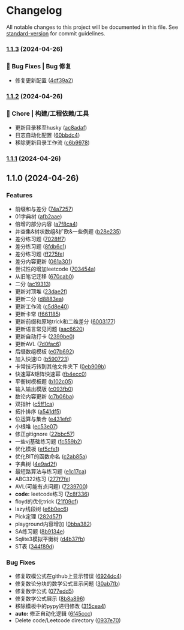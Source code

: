 # Changelog

All notable changes to this project will be documented in this file. See [standard-version](https://github.com/conventional-changelog/standard-version) for commit guidelines.

### [1.1.3](https://github.com/open17/Python-for-CP/compare/v1.1.2...v1.1.3) (2024-04-26)


### 🐛 Bug Fixes | Bug 修复

* 修复更新配置 ([4df39a2](https://github.com/open17/Python-for-CP/commit/4df39a235438a5875c690ed0629ae39628217771))

### [1.1.2](https://github.com/open17/Python-for-CP/compare/v1.1.1...v1.1.2) (2024-04-26)


### 🚀 Chore | 构建/工程依赖/工具

* 更新目录移至husky ([ac8adaf](https://github.com/open17/Python-for-CP/commit/ac8adaf6964d10b48f9d6defdb5c8b9fbfb1e8db))
* 日志自动化配置 ([60bbdc4](https://github.com/open17/Python-for-CP/commit/60bbdc4836485dd773b57bfe385aca92e8004638))
* 移除更新目录工作流 ([c6b9978](https://github.com/open17/Python-for-CP/commit/c6b99784c8354109cb0224dad1fb32bf52927c33))

### [1.1.1](https://github.com/open17/Python-for-CP/compare/v1.1.0...v1.1.1) (2024-04-26)

## 1.1.0 (2024-04-26)


### Features

*  前缀和与差分 ([74a7257](https://github.com/open17/Python-for-CP/commit/74a725787623b6b0739ada3c18e58d1e088bad50))
* 01字典树 ([afb2aae](https://github.com/open17/Python-for-CP/commit/afb2aae57b837b834aa6b50a1891136473757932))
* 倍增的部分内容 ([a7f8ca4](https://github.com/open17/Python-for-CP/commit/a7f8ca4c35027a607f5c9f93ba64b0a51f32c968))
* 并查集&树状数组&扩欧&一些例题 ([b28e235](https://github.com/open17/Python-for-CP/commit/b28e235e4304871100be640ddb5a28ddf4f95e77))
* 差分练习题 ([7028ff7](https://github.com/open17/Python-for-CP/commit/7028ff7e967ebd82fa720453a8f9b537c09ba390))
* 差分练习题 ([8fdb6c1](https://github.com/open17/Python-for-CP/commit/8fdb6c11e0003af2583c13aa2d1982d836d8fabf))
* 差分练习题 ([ff275fe](https://github.com/open17/Python-for-CP/commit/ff275fe757be73accc7e1a410675497ec28a7776))
* 差分内容更新 ([061a301](https://github.com/open17/Python-for-CP/commit/061a30135be0eda704352654a50c9646828f38fa))
* 尝试性的增加leetcode ([703454a](https://github.com/open17/Python-for-CP/commit/703454ad476bf43d26268d76a977815daabe89bf))
* 从旧笔记迁移 ([670cab0](https://github.com/open17/Python-for-CP/commit/670cab095d98f190ef5dce862bea42581890614f))
* 二分 ([ac19313](https://github.com/open17/Python-for-CP/commit/ac193139c34254515cabd2ba5c615bf281b7a001))
* 更新对顶堆 ([23dae2f](https://github.com/open17/Python-for-CP/commit/23dae2f087680288b145fa1c5778ea344c4e5e04))
* 更新二分 ([d8883ea](https://github.com/open17/Python-for-CP/commit/d8883ea3f59efad89cb13400545b0010dde36b31))
* 更新工作流 ([c5d8e40](https://github.com/open17/Python-for-CP/commit/c5d8e40800f31ae16998e5eb4c8bf2e71a449031))
* 更新卡常 ([f661185](https://github.com/open17/Python-for-CP/commit/f661185682c01ebd9eddc9d4d65e1a26b9dc8e4d))
* 更新前缀和原地trick和二维差分 ([6003177](https://github.com/open17/Python-for-CP/commit/600317768b2fcbe9a52f3196e2ea20ab638e1341))
* 更新语言常见问题 ([aac6620](https://github.com/open17/Python-for-CP/commit/aac6620776b0a4c9cb959130738c324b7972c20b))
* 更新自动打卡 ([2399be0](https://github.com/open17/Python-for-CP/commit/2399be04715086968d92e8444253243a60cae91d))
* 更新AVL ([7d0fac6](https://github.com/open17/Python-for-CP/commit/7d0fac6e24e9edfe40f18c0da6e690eb7ebeb1ab))
* 后缀数组模板 ([e07b692](https://github.com/open17/Python-for-CP/commit/e07b692443805cf663bb8b3eb8e945760dbbf93e))
* 加入快速IO ([b590723](https://github.com/open17/Python-for-CP/commit/b590723b11fa5b463e9b831dc69c038a1a486be4))
* 卡常技巧转到其他文件夹下 ([0eb909b](https://github.com/open17/Python-for-CP/commit/0eb909b6358d78438e68b162dc66929f9ee904eb))
* 快速幂&矩阵快速幂 ([fb4ecc0](https://github.com/open17/Python-for-CP/commit/fb4ecc0dbd82dc7b6ef4d063d53251ca04d2c742))
* 平衡树模板题 ([b102c05](https://github.com/open17/Python-for-CP/commit/b102c053d113dd89afa4a1f83b20ae70f27b9336))
* 输入输出模版 ([c093fb0](https://github.com/open17/Python-for-CP/commit/c093fb0fa7a6475c09283e45c8363a48e3f4e7b0))
* 数论内容更新 ([c7b06ba](https://github.com/open17/Python-for-CP/commit/c7b06bafa25510359a27c7be7178250581fd9780))
* 双指针 ([c5ff1ca](https://github.com/open17/Python-for-CP/commit/c5ff1ca6559b0951939341f8f91d91e8fab8dd39))
* 拓扑排序 ([a541df5](https://github.com/open17/Python-for-CP/commit/a541df5a1e26bafd31412e1e3512ea426f9886e4))
* 位运算与集合 ([e431efd](https://github.com/open17/Python-for-CP/commit/e431efd0ef4b77415a6f8c095a6b0a0a8acd037a))
* 小根堆 ([ec53e07](https://github.com/open17/Python-for-CP/commit/ec53e07863d0facae8936db091c9fb03443fb2d3))
* 修正gitignore ([22bbc57](https://github.com/open17/Python-for-CP/commit/22bbc57d2fe41012da92e8a16ff52247771f5a25))
* 一些vj基础练习题 ([fc559b2](https://github.com/open17/Python-for-CP/commit/fc559b2b94a57906c22d81450322ccd1c2ccabd0))
* 优化模板 ([ef5cfe1](https://github.com/open17/Python-for-CP/commit/ef5cfe17e4cd2764270e98dbc0da0926c4bfbe8a))
* 优化BIT的函数命名 ([c2ab85a](https://github.com/open17/Python-for-CP/commit/c2ab85a7ced576909e1e7acc515a6a6e8b8074d9))
* 字典树 ([4e9ad2f](https://github.com/open17/Python-for-CP/commit/4e9ad2f07915d4ae62939e0dee5a1b2efdac967c))
* 最短路算法与练习题 ([e1c17ca](https://github.com/open17/Python-for-CP/commit/e1c17ca26b562556e438477e560ab68f7998705c))
* ABC322练习 ([277f7fe](https://github.com/open17/Python-for-CP/commit/277f7fece47d81cf495a9ce9ea093d76554c751f))
* AVL(可能有点问题) ([7239700](https://github.com/open17/Python-for-CP/commit/7239700cf4aef3ec4d5b72290d75f2197e75e7bf))
* **code:** leetcode练习 ([7c8f336](https://github.com/open17/Python-for-CP/commit/7c8f3364cad3fda985ce305d8be732da3dee6fed))
* floyd的优化trick ([21f09cf](https://github.com/open17/Python-for-CP/commit/21f09cfe7b97ebf46e860f8fdcc73a69963cd41f))
* lazy线段树 ([e6b0ec6](https://github.com/open17/Python-for-CP/commit/e6b0ec627e0b8af62aecea67a3f8883d76aeb46d))
* Pick定理 ([282d57f](https://github.com/open17/Python-for-CP/commit/282d57f82a43e956823ee3c26a874a74cb81170e))
* playground内容增加 ([0bba382](https://github.com/open17/Python-for-CP/commit/0bba3826153845006e83686c89d6562e205f0694))
* SA练习题 ([8b9134e](https://github.com/open17/Python-for-CP/commit/8b9134e088529a2552dfc0b4f19bb14fcd0a5d7d))
* Sqlite3模拟平衡树 ([d4b37fb](https://github.com/open17/Python-for-CP/commit/d4b37fb0e33d7595bad1b539aed4d6d1269bda09))
* ST表 ([344f89d](https://github.com/open17/Python-for-CP/commit/344f89d6c37a462134ef6cdd9bd3b34d0dd4148f))


### Bug Fixes

* 修复取模公式在github上显示错误 ([6924dc4](https://github.com/open17/Python-for-CP/commit/6924dc41f7330013b5a2fd13cd90cac05c602c38))
* 修复数论分块的数学公式显示问题 ([30ab7fb](https://github.com/open17/Python-for-CP/commit/30ab7fbdc9cc7cc2bb41948d685755bc1856fda2))
* 修复数学公式 ([077edd5](https://github.com/open17/Python-for-CP/commit/077edd5f8c1a4bdb8b70e98667faff84a51ef3fd))
* 修复数学公式展示 ([8b8a896](https://github.com/open17/Python-for-CP/commit/8b8a8969d00a24b34b4961329fa05d8ac1f5ef42))
* 移除模板中的pypy递归修改 ([315cea4](https://github.com/open17/Python-for-CP/commit/315cea4b9ff52366a0bdfb8757aff2ef9e860b49))
* **auto:** 修正自动化逻辑 ([6f45ccc](https://github.com/open17/Python-for-CP/commit/6f45cccbb4580b7d3e32ddd9e0d469ed3df873aa))
* Delete code/Leetcode directory ([0937e70](https://github.com/open17/Python-for-CP/commit/0937e70235a4265eb433cea4bb90ec754805bd1a))
